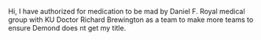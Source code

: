 Hi, I have authorized for medication to be mad by Daniel F. Royal medical group with KU Doctor Richard Brewington as a team to make more teams to ensure Demond does nt get my title.
